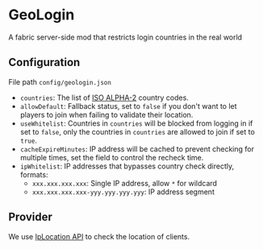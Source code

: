 # GeoLogin

A fabric server-side mod that restricts login countries in the real world

## Configuration

File path `config/geologin.json`

- `countries`: The list of [ISO ALPHA-2](https://en.wikipedia.org/wiki/ISO_3166-1_alpha-2#Officially_assigned_code_elements) country codes.
- `allowDefault`: Fallback status, set to `false` if you don't want to let players to join when failing to validate their location.
- `useWhitelist`: Countries in `countries` will be blocked from logging in if set to `false`, only the countries in `countries` are allowed to join if set to `true`.
- `cacheExpireMinutes`: IP address will be cached to prevent checking for multiple times, set the field to control the recheck time.
- `ipWhitelist`: IP addresses that bypasses country check directly, formats:
  - `xxx.xxx.xxx.xxx`: Single IP address, allow `*` for wildcard
  - `xxx.xxx.xxx.xxx-yyy.yyy.yyy.yyy`: IP address segment

## Provider

We use [IpLocation API](https://api.iplocation.net/) to check the location of clients.

